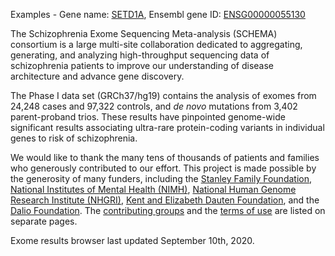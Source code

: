 Examples - Gene name: [SETD1A](https://schema.broadinstitute.org/gene/ENSG00000099381), Ensembl gene ID: [ENSG00000055130](https://schema.broadinstitute.org/gene/ENSG00000055130)

The Schizophrenia Exome Sequencing Meta-analysis (SCHEMA) consortium is a large multi-site collaboration dedicated to aggregating, generating, and analyzing high-throughput sequencing data of schizophrenia patients to improve our understanding of disease architecture and advance gene discovery.  

The Phase I data set (GRCh37/hg19) contains the analysis of exomes from 24,248 cases and 97,322 controls, and _de novo_ mutations from 3,402 parent-proband trios. These results have pinpointed genome-wide significant results associating ultra-rare protein-coding variants in individual genes to risk of schizophrenia.  

We would like to thank the many tens of thousands of patients and families who generously contributed to our effort. This project is made possible by the generosity of many funders, including the [Stanley Family Foundation](https://www.broadinstitute.org/stanley), [National Institutes of Mental Health (NIMH)](https://www.nimh.nih.gov/index.shtml), [National Human Genome Research Institute (NHGRI)](https://www.genome.gov/), [Kent and Elizabeth Dauten Foundation](https://dautenbipolarcenter.org/about/dauten-family), and the [Dalio Foundation](https://www.daliophilanthropies.org/initiatives/mental-health-and-wellness/). The [contributing groups](about.md) and the [terms of use](terms.md) are listed on separate pages.

Exome results browser last updated September 10th, 2020.
